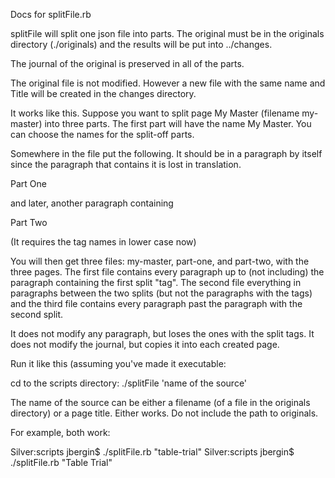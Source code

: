 <p>Docs for splitFile.rb</p>

<p>splitFile will split one json file into parts. The original must be in the originals directory (./originals) and the results will be put into ../changes.</p>

<p>The journal of the original is preserved in all of the parts. </p>

<p>The original file is not modified. However a new file with the same name and Title will be created in the changes directory. </p>

<p>It works like this. Suppose you want to split page My Master (filename my-master) into three parts. The first part will have the name My Master. You can choose the names for the split-off parts. </p>

<p>Somewhere in the file put the following. It should be in a paragraph by itself since the paragraph that contains it is lost in translation. </p>

<p><split>Part One</split></p>

<p>and later, another paragraph containing</p>

<p><split>Part Two</split> </p>

<p>(It requires the tag names in lower case now)</p>

<p>You will then get three files: my-master, part-one, and part-two, with the three pages. The first file contains every paragraph up to (not including) the paragraph containing the first split "tag". The second file everything in paragraphs between the two splits (but not the paragraphs with the tags) and the third file contains every paragraph past the paragraph with the second split.</p>

<p>It does not modify any paragraph, but loses the ones with the split tags. It does not modify the journal, but copies it into each created page. </p>

<p>Run it like this (assuming you've made it executable:</p>

<p>cd to the scripts directory:
./splitFile 'name of the source'</p>

<p>The name of the source can be either a filename (of a file in the originals directory) or a page title. Either works. Do not include the path to originals. </p>

<p>For example, both work:</p>

<p>Silver:scripts jbergin$ ./splitFile.rb "table-trial"
Silver:scripts jbergin$ ./splitFile.rb "Table Trial"</p>
